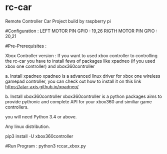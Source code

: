 # rc-car
Remote Controller Car Project build by raspberry pi

#Configuration :
LEFT MOTOR PIN GPIO : 19,26
RIGTH MOTOR PIN GPIO : 20,21


#Pre-Prerequisites :

Xbox Controller version :
If you want to used xbox controller to controlling the rc-car you have to install fews of packages like xpadneo (if you used xbox one controller) and xbox360controller

a. Install xpadneo
xpadneo is a advanced linux driver for xbox one wireless gamepad controller, you can check out how to install it on this link https://atar-axis.github.io/xpadneo/

b. Install xbox360controller
 xbox360controller is a python packages aims to provide pythonic and complete API for your xbox360 and similiar game controllers.
 
 you will need Python 3.4 or above.
 
 Any linux distribution.
 
 pip3 install -U xbox360controller
 
 #Run Program :
 python3 rccar_xbox.py
